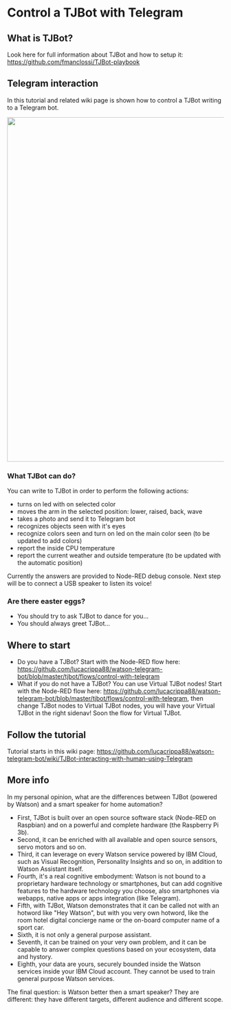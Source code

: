 # Control a TJBot with Telegram

## What is TJBot?

Look here for full information about TJBot and how to setup it: https://github.com/fmanclossi/TJBot-playbook


## Telegram interaction

In this tutorial and related wiki page is shown how to control a TJBot writing to a Telegram bot. 

<img src="https://github.com/lucacrippa88/watson-telegram-bot/blob/master/img/tjbot_telegram.jpg" width="800px">

### What TJBot can do?

You can write to TJBot in order to perform the following actions:

- turns on led with on selected color 
- moves the arm in the selected position: lower, raised, back, wave
- takes a photo and send it to Telegram bot
- recognizes objects seen with it's eyes
- recognize colors seen and turn on led on the main color seen (to be updated to add colors)
- report the inside CPU temperature
- report the current weather and outside temperature (to be updated with the automatic position)

Currently the answers are provided to Node-RED debug console. Next step will be to connect a USB speaker to listen its voice!

### Are there easter eggs?

- You should try to ask TJBot to dance for you...
- You should always greet TJBot...


## Where to start

- Do you have a TJBot? Start with the Node-RED flow here: https://github.com/lucacrippa88/watson-telegram-bot/blob/master/tjbot/flows/control-with-telegram
- What if you do not have a TJBot? You can use Virtual TJBot nodes! Start with the Node-RED flow here: https://github.com/lucacrippa88/watson-telegram-bot/blob/master/tjbot/flows/control-with-telegram, then change TJBot nodes to Virtual TJBot nodes, you will have your Virtual TJBot in the right sidenav! Soon the flow for Virtual TJBot.


## Follow the tutorial

Tutorial starts in this wiki page: https://github.com/lucacrippa88/watson-telegram-bot/wiki/TJBot-interacting-with-human-using-Telegram


## More info

In my personal opinion, what are the differences between TJBot (powered by Watson) and a smart speaker for home automation?

- First, TJBot is built over an open source software stack (Node-RED on Raspbian) and on a powerful and complete hardware (the Raspberry Pi 3b).
- Second, it can be enriched with all available and open source sensors, servo motors and so on.
- Third, it can leverage on every Watson service powered by IBM Cloud, such as Visual Recognition, Personality Insights and so on, in addition to Watson Assistant itself.
- Fourth, it's a real cognitive embodyment: Watson is not bound to a proprietary hardware technology or smartphones, but can add cognitive features to the hardware technology you choose, also smartphones via webapps, native apps or apps integration (like Telegram).
- Fifth, with TJBot, Watson demonstrates that it can be called not with an hotword like "Hey Watson", but with you very own hotword, like the room hotel digital concierge name or the on-board computer name of a sport car.
- Sixth, it is not only a general purpose assistant.
- Seventh, it can be trained on your very own problem, and it can be capable to answer complex questions based on your ecosystem, data and hystory.
- Eighth, your data are yours, securely bounded inside the Watson services inside your IBM Cloud account. They cannot be used to train general purpose Watson services.

The final question: is Watson better then a smart speaker? They are different: they have different targets, different audience and different scope.
